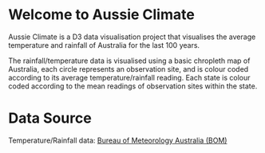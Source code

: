 # Welcome to Aussie Climate
Aussie Climate is a D3 data visualisation project that visualises the average temperature and rainfall of Australia for the last 100 years.

The rainfall/temperature data is visualised using a basic chropleth map of Australia, each circle represents an observation site, and is colour coded according to its average temperature/rainfall reading. Each state is colour coded according to the mean readings of observation sites within the state.

# Data Source
Temperature/Rainfall data: [Bureau of Meteorology Australia (BOM)](http://www.bom.gov.au/climate/change/hqsites/about-hq-site-data.shtml)
